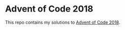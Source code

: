 Advent of Code 2018
===================

This repo contains my solutions to [Advent of Code 2018](http://adventofcode.com/2018).

